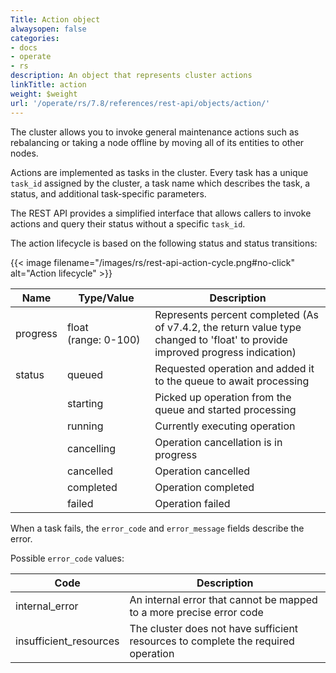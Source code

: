 ```yaml
---
Title: Action object
alwaysopen: false
categories:
- docs
- operate
- rs
description: An object that represents cluster actions
linkTitle: action
weight: $weight
url: '/operate/rs/7.8/references/rest-api/objects/action/'
---
```


The cluster allows you to invoke general maintenance actions such as rebalancing or taking a node offline by moving all of its entities to other nodes.

Actions are implemented as tasks in the cluster. Every task has a unique `task_id` assigned by the cluster, a task name which describes the task, a status, and additional task-specific parameters.

The REST API provides a simplified interface that allows callers to invoke actions and query their status without a specific `task_id`.

The action lifecycle is based on the following status and status transitions:

{{< image filename="/images/rs/rest-api-action-cycle.png#no-click" alt="Action lifecycle" >}}

| Name | Type/Value | Description |
|------|------------|-------------|
| progress        | float <nobr>(range: 0-100)</nobr> | Represents percent completed (As of v7.4.2, the return value type changed to 'float' to provide improved progress indication) |
| status          | queued | Requested operation and added it to the queue to await processing |
|                 | starting | Picked up operation from the queue and started processing |
|                 | running | Currently executing operation |
|                 | cancelling | Operation cancellation is in progress |
|                 | cancelled | Operation cancelled |
|                 | completed | Operation completed |
|                 | failed | Operation failed |

When a task fails, the `error_code` and `error_message` fields describe the error.

Possible `error_code` values:

 Code                    | Description                                    |
|-------------------------|------------------------------------------------|
| internal_error          | An internal error that cannot be mapped to a more precise error code
| insufficient_resources  | The cluster does not have sufficient resources to complete the required operation


